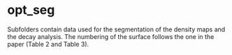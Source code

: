 # opt_seg

Subfolders contain data used for the segmentation of the density maps and the decay analysis.
The numbering of the surface follows the one in the paper (Table 2 and Table 3).
